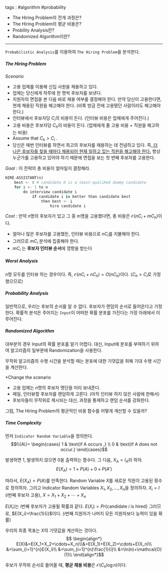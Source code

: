 tags : #algorithm #probability

* The Hiring Problem의 전개 과정은?
* The Hiring Problem의 평균 비용은?
* Probility Analysis란?
* Randomized Algorithm이란?

---

`Probabilistic Analysis`를 이용하여 `The Hiring Problem`을 분석한다.

##### The Hiring Problem
*Scenario*
* 고용 업체를 이용해 신입 사원을 채용하고 있다.
* 업체는 당신에게 하루에 한 명씩 후보자를 보낸다.
* 지원자의 면접을 본 다음 바로 채용 여부를 결정해야 한다. 만약 당신이 고용한다면, 현재 채용된 직원을 해고해야 한다. (비록 방금 전에 고용됐던 사람이라도 해고해야 한다.)
* 인터뷰에서 후보자당 $C_i$의 비용이 든다. (인터뷰 비용은 업체에게 주어진다.)
* 고용 비용은 후보자당 $C_h$의 비용이 든다. (업체에게 줄 고용 비용 + 직원을 해고하는 비용)
* Assume that $C_h>C_i$ .
* 당신은 매번 인터뷰를 하면서 최고의 후보자를 채용하는 데 전념하고 있다. 즉,<u> 더 나은 후보자를 찾을 때마다 채용되어 현재 일하고 있는 직원을 해고해야 한다.</u> 항상 누군가를 고용하고 있어야 하기 때문에 면접을 보는 첫 번째 후보자를 고용한다. 

*Goal* : 이 전략의 총 비용이 얼마일지 결정해라.

```python
HIRE-ASSISTANT(n)
	best <- 0 # candidate 0 is a least-qualiÞed dummy candidate
	for i <- 1 to n
		do interview candidate i
			if candidate i is better than candidate best
				then best <- i
					hire candidate i
```

*Cost* : 만약 $n$명의 후보자가 있고 그 중 $m$명을 고용했다면, 총 비용은 $\mathcal{O}(nC_{i}+mC_h)$이다.
* 얼마나 많은 후보자를 고용했든, 인터뷰 비용으로 $nC_i$를 지불해야 한다.
* 그러므로 $mC_i$ 분석에 집중해야 한다.
* $mC_i$ 는 **후보자 인터뷰 순서**에 영향을 받는다

##### Worst Analysis
 $n$명 모두를 인터뷰 하는 경우이다.
 즉, $\mathcal{O}(nC_{i}+nC_h)={O}(nC_{h})$이다. ($C_h>C_i$로 가정했으므로)

##### Probability Analysis
일반적으로, 우리는 후보의 순서를 알 수 없다. 후보자가 랜덤의 순서로 들어온다고 가정한다.
확률적 분석은 주어지는 `Input`이 어떠한 확률 분포를 가진다는 가정 아래에서 이루어진다.

##### Randomized Algorithm
대부분의 경우 Input의 확률 분포를 알기 어렵다. 대신, Input에 분포를 부여하기 위하여 알고리즘의 일부분에 Randomization을 사용한다.

무작위 알고리즘의 수행 시간을 분석할 때는 분포에 대한 기댓값을 취해 기대 수행 시간을 계산한다.

*Change the scenario
* 고용 업체는 $n$명의 후보자 명단을 미리 보내준다.
* 매일, 인터뷰할 후보자를 랜덤하게 고른다. (아직 인터뷰 하지 않은 사람에 한해서)
* 후보자들이 무작위로 제시되는 대신, 과정을 통제하고 랜덤 순서를 강화한다.

그럼, The Hiring Problem의 평균적인 비용 함수를 어떻게 계산할 수 있을까?

##### Time Complexity
먼저 `Indicator Random Variable`을 정의한다.
$$I\{A\}= \begin{cases}
1 & \text{if A occurs ,}  \\
0 & \text{if A does not occur.}  
\end{cases}$$

발생하면 $1$, 발생하지 않으면 $0$을 출력하는 함수다.
그 다음, $X_A=I_A$라 하자.
$$E(X_A)=1\times P(A)+0\times P(A')$$

따라서, $E(X_A)=P(A)$를 만족한다.
Random Variable $X$를 새로운 직원이 고용된 횟수로 정의하자. 그리고 Indicator Random Variables $X_1, X_2,...,X_n$을 정의하자. $X_i=I$ ($i$번째 후보자 고용), $X=X_1+ X_2+\cdots+X_n$

$E(X_i)$는 $i$번째 후보자가 고용될 확률과 같다. $E(X_i)=Pr\{\text{candidate } i \text{ is hired}\}$
그러므로, $E(X_i)=\frac{1}{i}$이다. ($i$번째 지원자가 나머지 모든 지원자보다 능력이 있을 확률)

우리의 최종 목표는 $X$의 기댓값을 계산하는 것이다.
$$
\begin{align*}
E(X)&=E(X_1+X_2+\cdots+X_n)\\&=E(X_1)+E(X_2)+\cdots+E(X_n)\\
&=\sum_{i=1}^{n}E(X_i)\\
&=\sum_{i=1}^{n}\frac{1}{i}\\
&=\ln(n)+\mathcal{O}(1)\\
\end{align*}$$

후보가 무작위 순서로 들어올 때, **평균 채용 비용**은 $\mathcal{O}({C_{h}\log}n)$이다.  
